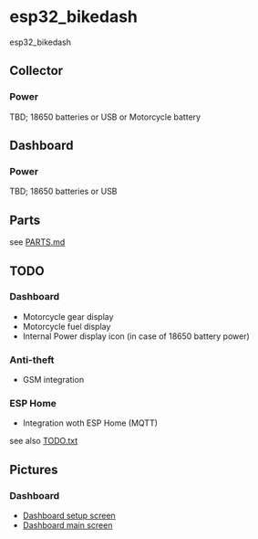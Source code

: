 # esp32_bikedash
esp32_bikedash

## Collector

### Power
TBD; 18650 batteries or USB or Motorcycle battery

## Dashboard


### Power
TBD; 18650 batteries or USB

## Parts
see [PARTS.md](PARTS.md)

## TODO

### Dashboard
* Motorcycle gear display
* Motorcycle fuel display
* Internal Power display icon (in case of 18650 battery power)

### Anti-theft
* GSM integration

### ESP Home
* Integration woth ESP Home (MQTT)

see also [TODO.txt](TODO.txt)

## Pictures

### Dashboard

* [Dashboard setup screen](dashboard/pics/IMG_0747.jpeg)
* [Dashboard main screen](dashboard/pics/IMG_0748.jpeg)
